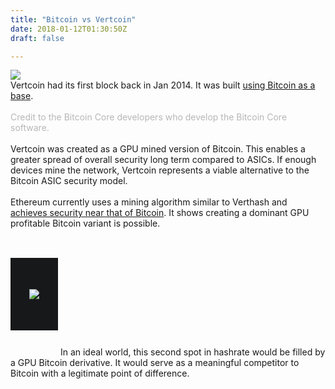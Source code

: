 ```yaml
---
title: "Bitcoin vs Vertcoin"
date: 2018-01-12T01:30:50Z
draft: false

---
```


<img class="bitcoinExplanationImg" src="../images/builtonbitcoin.png">
<br>
Vertcoin had its first block back in Jan 2014. It was built <a href="https://github.com/vertcoin-project/vertcoin-core">using Bitcoin as a base</a>. 
<br><br>
<span style="opacity: 0.3">Credit to the Bitcoin Core developers who develop the Bitcoin Core software.</span>
<br><br>
Vertcoin was created as a GPU mined version of Bitcoin. This enables a greater spread of overall security long term compared to ASICs. If enough devices mine the network, Vertcoin represents a viable alternative to the Bitcoin ASIC security model.
<br><br>
Ethereum currently uses a mining algorithm similar to Verthash and <a href="https://howmanyconfs.com/" target="_blank">achieves security near that of Bitcoin</a>. It shows creating a dominant GPU profitable Bitcoin variant is possible.
<br><br>
<img src="../images/hashrate.png" style="    padding: 50px 30px;
    background: #161819;
    margin: 30px 0px 40px;
    text-align: center;">
In an ideal world, this second spot in hashrate would be filled by a GPU Bitcoin derivative. It would serve as a meaningful competitor to Bitcoin with a legitimate point of difference.
<br><br>


